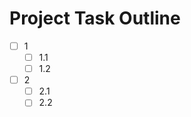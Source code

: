 Project Task Outline
====================

- [ ] 1
    - [ ] 1.1
    - [ ] 1.2
- [ ] 2
    - [ ] 2.1
    - [ ] 2.2